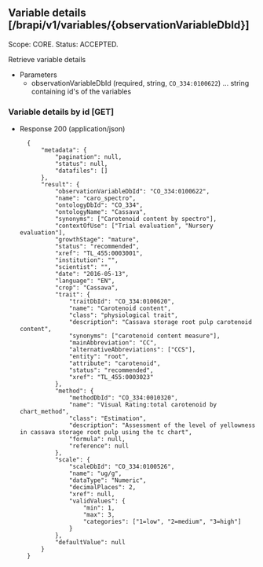 ## Variable details [/brapi/v1/variables/{observationVariableDbId}]
Scope: CORE.
Status: ACCEPTED.

Retrieve variable details

+ Parameters
    + observationVariableDbId (required, string, `CO_334:0100622`) ... string containing id's of the variables

### Variable details by id [GET]

+ Response 200 (application/json)

        {
            "metadata": {
                "pagination": null,
                "status": null,
                "datafiles": []
            },
            "result": {
                "observationVariableDbId": "CO_334:0100622",
                "name": "caro_spectro",
                "ontologyDbId": "CO_334",
                "ontologyName": "Cassava",
                "synonyms": ["Carotenoid content by spectro"],
                "contextOfUse": ["Trial evaluation", "Nursery evaluation"],
                "growthStage": "mature",
                "status": "recommended",
                "xref": "TL_455:0003001",
                "institution": "",
                "scientist": "",
                "date": "2016-05-13",
                "language": "EN",
                "crop": "Cassava",
                "trait": {
                    "traitDbId": "CO_334:0100620",
                    "name": "Carotenoid content",
                    "class": "physiological trait",
                    "description": "Cassava storage root pulp carotenoid content",
                    "synonyms": ["carotenoid content measure"],
                    "mainAbbreviation": "CC",
                    "alternativeAbbreviations": ["CCS"],
                    "entity": "root",
                    "attribute": "carotenoid",
                    "status": "recommended",
                    "xref": "TL_455:0003023"
                },
                "method": {
                    "methodDbId": "CO_334:0010320",
                    "name": "Visual Rating:total carotenoid by chart_method",
                    "class": "Estimation",
                    "description": "Assessment of the level of yellowness in cassava storage root pulp using the tc chart",
                    "formula": null,
                    "reference": null
                },
                "scale": {
                    "scaleDbId": "CO_334:0100526",
                    "name": "ug/g",
                    "dataType": "Numeric",
                    "decimalPlaces": 2,
                    "xref": null,
                    "validValues": {
                        "min": 1,
                        "max": 3,
                        "categories": ["1=low", "2=medium", "3=high"]
                    }
                },
                "defaultValue": null
            }
        }
